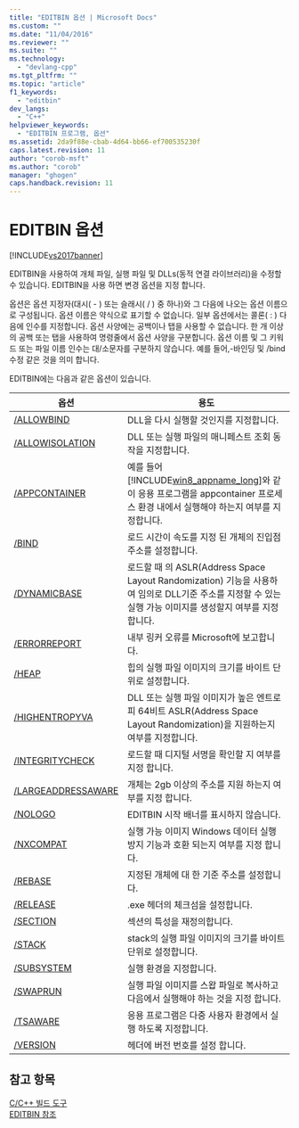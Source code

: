 ```yaml
---
title: "EDITBIN 옵션 | Microsoft Docs"
ms.custom: ""
ms.date: "11/04/2016"
ms.reviewer: ""
ms.suite: ""
ms.technology: 
  - "devlang-cpp"
ms.tgt_pltfrm: ""
ms.topic: "article"
f1_keywords: 
  - "editbin"
dev_langs: 
  - "C++"
helpviewer_keywords: 
  - "EDITBIN 프로그램, 옵션"
ms.assetid: 2da9f88e-cbab-4d64-bb66-ef700535230f
caps.latest.revision: 11
author: "corob-msft"
ms.author: "corob"
manager: "ghogen"
caps.handback.revision: 11
---
```

# EDITBIN 옵션
[!INCLUDE[vs2017banner](../../assembler/inline/includes/vs2017banner.md)]

EDITBIN을 사용하여 개체 파일, 실행 파일 및 DLLs\(동적 연결 라이브러리\)을 수정할 수 있습니다.  EDITBIN을 사용 하면 변경 옵션을 지정 합니다.  
  
 옵션은 옵션 지정자\(대시\( \- \) 또는 슬래시\( \/ \) 중 하나\)와 그 다음에 나오는 옵션 이름으로 구성됩니다.  옵션 이름은 약식으로 표기할 수 없습니다.  일부 옵션에서는 콜론\( : \) 다음에 인수를 지정합니다.  옵션 사양에는 공백이나 탭을 사용할 수 없습니다.  한 개 이상의 공백 또는 탭을 사용하여 명령줄에서 옵션 사양을 구분합니다.  옵션 이름 및 그 키워드 또는 파일 이름 인수는 대\/소문자를 구분하지 않습니다.  예를 들어,\-바인딩 및 \/bind 수정 같은 것을 의미 합니다.  
  
 EDITBIN에는 다음과 같은 옵션이 있습니다.  
  
|옵션|용도|  
|--------|--------|  
|[\/ALLOWBIND](../../build/reference/allowbind.md)|DLL을 다시 실행할 것인지를 지정합니다.|  
|[\/ALLOWISOLATION](../../build/reference/allowisolation.md)|DLL 또는 실행 파일의 매니페스트 조회 동작을 지정합니다.|  
|[\/APPCONTAINER](../../build/reference/appcontainer.md)|예를 들어 [!INCLUDE[win8_appname_long](../../build/includes/win8_appname_long_md.md)]와 같이 응용 프로그램을 appcontainer 프로세스 환경 내에서 실행해야 하는지 여부를 지정합니다.|  
|[\/BIND](../../build/reference/bind.md)|로드 시간이 속도를 지정 된 개체의 진입점 주소를 설정합니다.|  
|[\/DYNAMICBASE](../../build/reference/dynamicbase.md)|로드할 때 의 ASLR\(Address Space Layout Randomization\) 기능을 사용하여 임의로 DLL기준 주소를 지정할 수 있는 실행 가능 이미지를 생성할지 여부를 지정합니다.|  
|[\/ERRORREPORT](../../build/reference/errorreport-editbin-exe.md)|내부 링커 오류를 Microsoft에 보고합니다.|  
|[\/HEAP](../../build/reference/heap.md)|힙의 실행 파일 이미지의 크기를 바이트 단위로 설정합니다.|  
|[\/HIGHENTROPYVA](../../build/reference/highentropyva.md)|DLL 또는 실행 파일 이미지가 높은 엔트로피 64비트 ASLR\(Address Space Layout Randomization\)을 지원하는지 여부를 지정합니다.|  
|[\/INTEGRITYCHECK](../../build/reference/integritycheck.md)|로드할 때 디지털 서명을 확인할 지 여부를 지정 합니다.|  
|[\/LARGEADDRESSAWARE](../../build/reference/largeaddressaware.md)|개체는 2gb 이상의 주소를 지원 하는지 여부를 지정 합니다.|  
|[\/NOLOGO](../../build/reference/nologo-editbin.md)|EDITBIN 시작 배너를 표시하지 않습니다.|  
|[\/NXCOMPAT](../../build/reference/nxcompat.md)|실행 가능 이미지 Windows 데이터 실행 방지 기능과 호환 되는지 여부를 지정 합니다.|  
|[\/REBASE](../../build/reference/rebase.md)|지정된 개체에 대 한 기준 주소를 설정합니다.|  
|[\/RELEASE](../../build/reference/release.md)|.exe 헤더의 체크섬을 설정합니다.|  
|[\/SECTION](../../build/reference/section-editbin.md)|섹션의 특성을 재정의합니다.|  
|[\/STACK](../../build/reference/stack.md)|stack의 실행 파일 이미지의 크기를 바이트 단위로 설정합니다.|  
|[\/SUBSYSTEM](../../build/reference/subsystem.md)|실행 환경을 지정합니다.|  
|[\/SWAPRUN](../../build/reference/swaprun.md)|실행 파일 이미지를 스왑 파일로 복사하고 다음에서 실행해야 하는 것을 지정 합니다.|  
|[\/TSAWARE](../../build/reference/tsaware.md)|응용 프로그램은 다중 사용자 환경에서 실행 하도록 지정합니다.|  
|[\/VERSION](../../build/reference/version.md)|헤더에 버전 번호를 설정 합니다.|  
  
## 참고 항목  
 [C\/C\+\+ 빌드 도구](../../build/reference/c-cpp-build-tools.md)   
 [EDITBIN 참조](../../build/reference/editbin-reference.md)